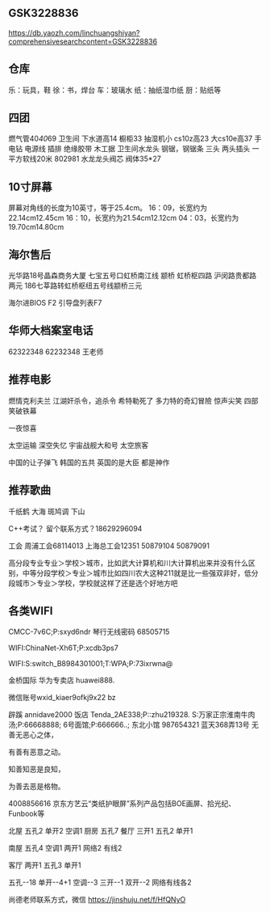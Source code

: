 ## GSK3228836
https://db.yaozh.com/linchuangshiyan?comprehensivesearchcontent=GSK3228836


## 仓库
乐：玩具，鞋          徐：书，焊台
车：玻璃水    纸：抽纸湿巾纸
厨：贴纸等


## 四团
燃气管40*40*69
卫生间 下水道高14 橱柜33
抽湿机小  cs10z高23 大cs10e高37
手电钻
电源线
插排
绝缘胶带
木工据
卫生间水龙头
钢锯，钢锯条
三头 两头插头
一平方软线20米
802981
水龙龙头阀芯 阀体35*27


## 10寸屏幕
屏幕对角线的长度为10英寸，等于25.4cm。
16：09，长宽约为22.14cm12.45cm
16：10，长宽约为21.54cm12.12cm
04：03，长宽约为19.70cm14.80cm

## 海尔售后
光华路18号晶森商务大厦
七宝五号口虹桥南江线  颛桥  虹桥枢四路 沪闵路贵都路两元
186七莘路转虹桥枢纽五号线颛桥三元

海尔进BIOS F2 引导盘列表F7

## 华师大档案室电话
62322348
62232348 王老师

## 推荐电影
燃情克利夫兰
江湖奸杀令，追杀令
希特勒死了
多力特的奇幻冒險
惊声尖笑 四部
笑破铁幕

一夜惊喜

太空运输
深空失忆
宇宙战舰大和号
太空旅客

中国的让子弹飞
韩国的五共
英国的是大臣
都是神作

## 推荐歌曲
千纸鹤
大海
斑鸠调
下山

C++考试？
留个联系方式？18629296094

工会
周浦工会68114013
上海总工会12351
50879104  50879091

高分段专业专业＞学校＞城市，比如武大计算机和川大计算机出来并没有什么区别，中等分段学校＞专业＞城市比如四川农大这种211就是比一些强双非好，低分段城市＞专业＞学校，学校就这样了还是选个好地方吧





## 各类WIFI
CMCC-7v6C;P:sxyd6ndr
琴行无线密码 68505715

WIFI:ChinaNet-Xh6T;P:xcdb3ps7

WIFI:S:switch_B8984301001;T:WPA;P:73ixrwna@



金桥国际
华为专卖店 huawei888.

微信账号wxid_kiaer9ofkj9x22 bz

辟蹊
annidave2000
饭店
Tenda_2AE338;P::zhu219328.
S:万家正宗淮南牛肉汤;P:66668888;
6号面馆;P:666666..;
东北小馆 987654321
蓝天368弄13号
无善无恶心之体，

有善有恶意之动。

知善知恶是良知，

为善去恶是格物。

4008856616
京东方艺云“类纸护眼屏”系列产品包括BOE画屏、拾光纪、Funbook等

北屋 五孔2 单开2 空调1
厨房 五孔7
餐厅 三开1 五孔2  单开1


南屋 五孔4 空调1 两开1
网络2  有线2

客厅 两开1 五孔3 单开1



五孔--18
单开--4+1
空调--3
三开--1
双开--2
网络有线各2

尚德老师联系方式，微信
https://jinshuju.net/f/HfQNyO